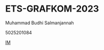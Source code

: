# ETS-GRAFKOM-2023

Muhammad Budhi Salmanjannah

5025201084

[IM](https://salmanhermana.github.io/ETS-GRAFKOM-2023/)
